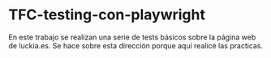 # TFC-testing-con-playwright
En este trabajo se realizan una serie de tests básicos sobre la página web de luckia.es. Se hace sobre esta dirección porque aquí realicé las practicas.
